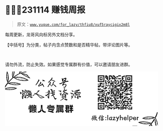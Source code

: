 # 🍩🚴‍♀️231114 赚钱周报

> 原文：[`www.yuque.com/for_lazy/thfiu8/xuf5raycigix2m8l`](https://www.yuque.com/for_lazy/thfiu8/xuf5raycigix2m8l)

每周更新，龙哥风向标另外文档分享。

【中括号】为分类，帖子内含点赞数和是否精华帖，带评论图片等。

​



请勿外流，防止失效。如果感觉专属群有价值，可以邀请朋友进群。

![](img/854fcab09ac835e640fa5f3a9fc921bd.png)









​